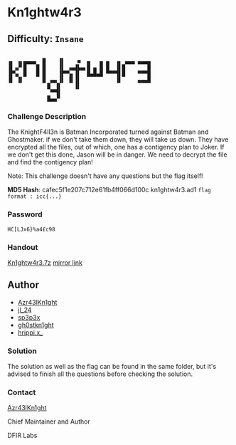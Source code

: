 # Kn1ghtw4r3
## Difficulty: `Insane`

```

▗▖ ▗▖▄▄▄▄  █    ▐▌    ■  ▄   ▄ ▄  ▗▖ ▄▄▄ ▄▄▄▄ 
▐▌▗▞▘█   █ █    ▐▌ ▗▄▟▙▄▖█ ▄ █ █  ▐▌█       █ 
▐▛▚▖ █   █ █    ▐▛▀▚▖▐▌  █▄█▄█ ▀▀▀▜▌█    ▀▀▀█ 
▐▌ ▐▌      █ ▗▄▖▐▌ ▐▌▐▌           ▐▌     ▄▄▄█ 
            ▐▌ ▐▌    ▐▌                       
             ▝▀▜▌                             
            ▐▙▄▞▘                             

```

### Challenge Description

The KnightF4ll3n is Batman Incorporated turned against Batman and Ghostmaker. if we don't take them down, they will take us down. They have encrypted all the files, out of which, one has a contigency plan to Joker. If we don't get this done, Jason will be in danger. We need to decrypt the file and find the contigency plan!

Note: This challenge doesn't have any questions but the flag itself!

**MD5 Hash**: cafec5f1e207c712e61fb4ff066d100c  kn1ghtw4r3.ad1
`flag format : icc{...}`

### Password
`HC[LJx6}%a4£c98`

### Handout
[Kn1ghtw4r3.7z](https://drive.google.com/file/d/12ZK0ND2hnlysCxqmLr9gfJQOTDMpVEFi/view?usp=sharing)
[mirror link](https://mega.nz/file/7YUBSLBJ#Zgs595hz5Mszkd_7b2yubRH9JLA2kSxKb13wJkkU9KU)

## Author
- [Azr43lKn1ght](https://twitter.com/Azr43lKn1ght)
- [jl_24](https://twitter.com/j0hith)
- [sp3p3x](https://twitter.com/sp3p3x)
- [gh0stkn1ght](https://twitter.com/mspr75)
- [hrippi.x_](https://twitter.com/hrippix_)

### Solution

The solution as well as the flag can be found in the same folder, but it's advised to finish all the questions before checking the solution.

### Contact

[Azr43lKn1ght](https://twitter.com/Azr43lKn1ght)

Chief Maintainer and Author

DFIR Labs